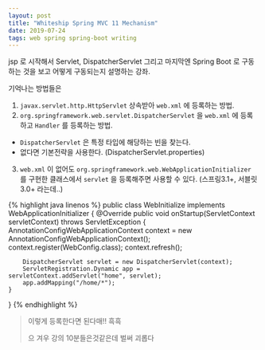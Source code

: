 ```yaml
---
layout: post
title: "Whiteship Spring MVC 11 Mechanism"
date: 2019-07-24
tags: web spring spring-boot writing
---
```

jsp 로 시작해서 Servlet, DispatcherServlet 그리고 마지막엔
Spring Boot 로 구동하는 것을 보고 어떻게 구동되는지 설명하는 강좌.

기억나는 방법들은
1. `javax.servlet.http.HttpServlet` 상속받아 `web.xml` 에 등록하는 방법.
2. `org.springframework.web.servlet.DispatcherServlet` 을 `web.xml` 에 등록하고 `Handler` 를 등록하는 방법.
  - `DispatcherServlet` 은 특정 타입에 해당하는 빈을 찾는다.
  - 없다면 기본전략을 사용한다. (DispatcherServlet.properties)
3. `web.xml` 이 없어도 `org.springframework.web.WebApplicationInitializer` 를 구현한 클래스에서 `servlet` 을 등록해주면 사용할 수 있다. (스프링3.1+, 서블릿3.0+ 라는데..)

{% highlight java linenos %}
public class WebInitialize implements WebApplicationInitializer {
    @Override
    public void onStartup(ServletContext servletContext) throws ServletException {
        AnnotationConfigWebApplicationContext context = new AnnotationConfigWebApplicationContext();
        context.register(WebConfig.class);
        context.refresh();

        DispatcherServlet servlet = new DispatcherServlet(context);
        ServletRegistration.Dynamic app = servletContext.addServlet("home", servlet);
        app.addMapping("/home/*");
    }
}
{% endhighlight %}

> 이렇게 등록한다면 된다매!! 흑흑
>
> 으 겨우 강의 10분들은것같은데 벌써 괴롭다
